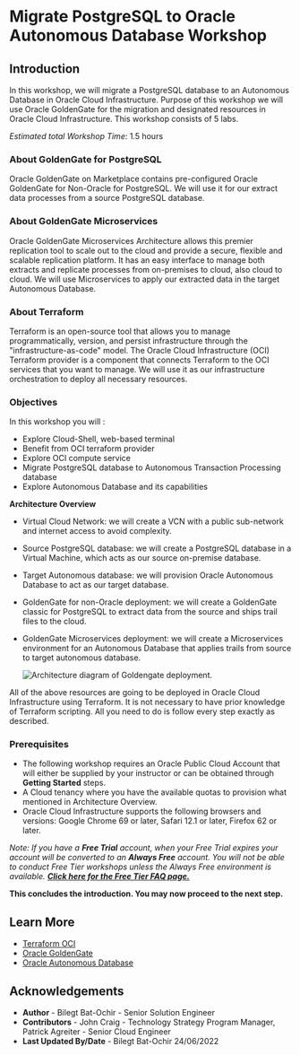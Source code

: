 # Migrate PostgreSQL to Oracle Autonomous Database Workshop

## Introduction

In this workshop, we will migrate a PostgreSQL database to an Autonomous Database in Oracle Cloud Infrastructure. Purpose of this workshop we will use Oracle GoldenGate for the migration and designated resources in Oracle Cloud Infrastructure. This workshop consists of 5 labs. 

*Estimated total Workshop Time*: 1.5 hours

### About GoldenGate for PostgreSQL

Oracle GoldenGate on Marketplace contains pre-configured Oracle GoldenGate for Non-Oracle for PostgreSQL. We will use it for our extract data processes from a source PostgreSQL database.

### About GoldenGate Microservices

Oracle GoldenGate Microservices Architecture allows this premier replication tool to scale out to the cloud and provide a secure, flexible and scalable replication platform. It has an easy interface to manage both extracts and replicate processes from on-premises to cloud, also cloud to cloud. We will use Microservices to apply our extracted data in the target Autonomous Database.

### About Terraform 

Terraform is an open-source tool that allows you to manage programmatically, version, and persist infrastructure through the "infrastructure-as-code" model.
The Oracle Cloud Infrastructure (OCI) Terraform provider is a component that connects Terraform to the OCI services that you want to manage. We will use it as our infrastructure orchestration to deploy all necessary resources.

### Objectives

In this workshop you will :
* Explore Cloud-Shell, web-based terminal
* Benefit from OCI terraform provider
* Explore OCI compute service
* Migrate PostgreSQL database to Autonomous Transaction Processing database
* Explore Autonomous Database and its capabilities

**Architecture Overview**

- Virtual Cloud Network: we will create a VCN with a public sub-network and internet access to avoid complexity.
- Source PostgreSQL database: we will create a PostgreSQL database in a Virtual Machine, which acts as our source on-premise database.
- Target Autonomous database: we will provision Oracle Autonomous Database to act as our target database.
- GoldenGate for non-Oracle deployment: we will create a GoldenGate classic for PostgreSQL to extract data from the source and ships trail files to the cloud.
- GoldenGate Microservices deployment: we will create a Microservices environment for an Autonomous Database that applies trails from source to target autonomous database.

	![Architecture diagram of Goldengate deployment.](images/architecture.png)

All of the above resources are going to be deployed in Oracle Cloud Infrastructure using Terraform. It is not necessary to have prior knowledge of Terraform scripting. All you need to do is follow every step exactly as described.

### Prerequisites

* The following workshop requires an Oracle Public Cloud Account that will either be supplied by your instructor or can be obtained through **Getting Started** steps.
* A Cloud tenancy where you have the available quotas to provision what mentioned in Architecture Overview.
* Oracle Cloud Infrastructure supports the following browsers and versions: Google Chrome 69 or later, Safari 12.1 or later, Firefox 62 or later.

*Note: If you have a **Free Trial** account, when your Free Trial expires your account will be converted to an **Always Free** account. You will not be able to conduct Free Tier workshops unless the Always Free environment is available. **[Click here for the Free Tier FAQ page.](https://www.oracle.com/cloud/free/faq.html)***

**This concludes the introduction. You may now proceed to the next step.**

## Learn More

* [Terraform OCI](https://docs.oracle.com/en-us/iaas/Content/API/SDKDocs/terraform.htm)
* [Oracle GoldenGate](https://docs.oracle.com/en/middleware/GoldenGate/core/19.1/oggmp/using-oracle-GoldenGate-microservices-oracle-cloud-marketplace.html)
* [Oracle Autonomous Database](https://docs.oracle.com/solutions/?q=autonomous&cType=reference-architectures&sort=date-desc&lang=en)

## Acknowledgements

* **Author** - Bilegt Bat-Ochir - Senior Solution Engineer
* **Contributors** - John Craig - Technology Strategy Program Manager, Patrick Agreiter - Senior Cloud Engineer
* **Last Updated By/Date** - Bilegt Bat-Ochir 24/06/2022
